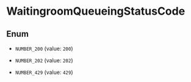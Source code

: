 

# WaitingroomQueueingStatusCode

## Enum


* `NUMBER_200` (value: `200`)

* `NUMBER_202` (value: `202`)

* `NUMBER_429` (value: `429`)



